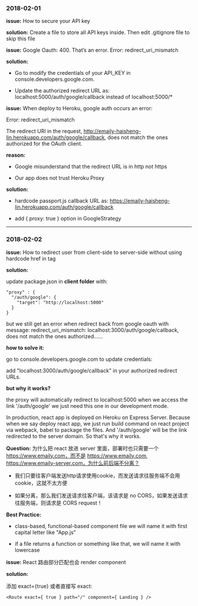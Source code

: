 ### 2018-02-01

**issue:** How to secure your API key

**solution:** Create a file to store all API keys inside. Then edit .gitignore file to skip this file

**issue:** Google Oauth: 400. That’s an error. Error: redirect_uri_mismatch

**solution:** 

- Go to modify the credentials of your API_KEY in console.developers.google.com.

- Update the authorized redirect URL as: localhost:5000/auth/google/callback instead of localhost:5000/*

**issue:** When deploy to Heroku, google auth occurs an error: 

Error: redirect_uri_mismatch

The redirect URI in the request, http://emaily-haisheng-lin.herokuapp.com/auth/google/callback, does not match the ones authorized for the OAuth client. 

**reason:**

- Google misunderstand that the redirect URL is in http not https

- Our app does not trust Heroku Proxy

**solution:**

- hardcode passport.js callback URL as: https://emaily-haisheng-lin.herokuapp.com/auth/google/callback

- add { proxy: true } option in GoogleStrategy

---

### 2018-02-02

**issue:** How to redirect user from client-side to server-side without using hardcode href in <a> tag

**solution:** 

update package.json in **client folder** with:

```
"proxy" : {
  "/auth/google": {
    "target": "http://localhost:5000"
  }
}
```

but we still get an error when redirect back from google oauth with message: redirect_uri_mismatch:
localhost:3000/auth/google/callback, does not match the ones authorized......

**how to solve it:**

go to console.developers.google.com to update credentials:

add "localhost:3000/auth/google/callback" in your authorized redirect URLs.

**but why it works?**

the proxy will automatically redirect to localhost:5000 when we access the link '/auth/google'
we just need this one in our development mode.

In production, react app is deployed on Heroku on Express Server. Because when we say deploy react app, we just run build command on react project via webpack, babel to package the files. And '/auth/google' will be the link redirected to the server domain. So that's why it works.

**Question:** 为什么把 react 放进 server 里面，部署时也只需要一个 https://www.emaily.com，而不是 https://www.emaily.com, https://www.emaily-server.com，为什么前后端不分离？

- 我们只要往客户端发送http请求使用cookie，而发送请求往服务端不会用cookie，这就不太方便

- 如果分离，那么我们发送请求往客户端，该请求是 no CORS，如果发送请求往服务端，则请求是 CORS request！

**Best Practice:** 

- class-based, functional-based component file we will name it with first capital letter like "App.js"

- if a file returns a function or something like that, we will name it with lowercase

**issue:** React 路由部分匹配也会 render component

**solution:** 

添加 exact={true} 或者直接写 exact:
```
<Route exact={ true } path="/" component={ Landing } />
```
